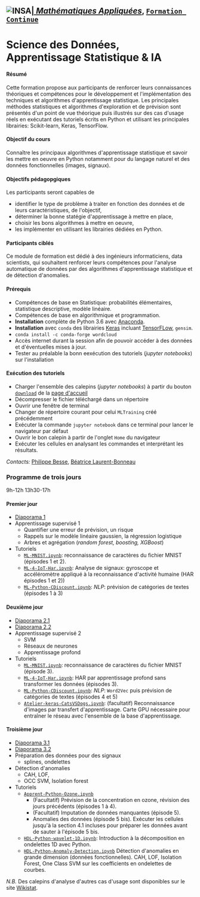 ## <a href="http://www.insa-toulouse.fr/" ><img src="http://www.math.univ-toulouse.fr/~besse/Wikistat/Images/Logo_INSAvilletoulouse-RVB.png" style="float:left; max-width: 80px; display: inline" alt="INSA"/> |  [*Mathématiques Appliquées*](http://www.math.insa-toulouse.fr/fr/index.html), [`Formation Continue`](http://www.math.insa-toulouse.fr/fr/enseignement.html)

# Science des Données, Apprentissage Statistique & IA

#### Résumé
Cette formation propose aux participants de renforcer leurs connaissances théoriques et compétences pour le développement et l'implémentation des techniques et algorithmes d'apprentissage statistique. Les principales méthodes statistiques et algorithmes d'exploration et de prévision sont présentés d'un point de vue théorique puis illustrés sur des cas d'usage réels en exécutant des tutoriels écrits en Python et utilisant les principales librairies: Scikit-learn, Keras, TensorFlow.

#### Objectif du cours
Connaître les principaux algorithmes d'apprentissage statistique et savoir les mettre en oeuvre en Python notamment pour du langage naturel et des données fonctionnelles (images, signaux).

#### Objectifs pédagopgiques
Les participants seront capables de

- identifier le type de problème à traiter en fonction des données et de leurs caractéristiques, de l'objectif,
- déterminer la bonne statégie d'apprentissage  à mettre en place, 
- choisir les bons algorithmes à mettre en oeuvre,
- les implémenter en utilisant les librairies dédiées en Python.

#### Participants ciblés
Ce module de formation est dédié  à des ingénieurs informaticiens, data scientists, qui souhaitent renforcer leurs compétences pour l'analyse automatique de données par des algorithmes d'apprentissage statistique et de détection d'anomalies.

#### Prérequis
- Compétences de base en Statistique: probabilités élémentaires, statistique descriptive, modèle linéaire.
- Compétences de base en algorithmique et programmation.
- **Installation** complète de Python 3.6 avec [Anaconda](https://conda.io/docs/user-guide/install/download.html). 
- **Installation** avec `conda` des librairies [Keras](https://keras.io/) incluant [TensorFLow](https://www.tensorflow.org/), `gensim`.
- `conda install -c conda-forge wordcloud`
- Accès internet durant la session afin de pouvoir accéder à des données et d'éventuelles mises à jour.
- Tester au préalable la bonn eexécution des tutoriels (*jupyter notebooks*) sur l'installation


#### Exécution des tutoriels 

- Charger l'ensemble des calepins (*jupyter notebooks*) à partir du bouton [`download`](https://github.com/wikistat/MLTraining/archive/master.zip) de la [page d'accueil](https://github.com/wikistat/MLTraining) 
- Décompresser le fichier téléchargé dans un répertoire 
- Ouvrir une fenêtre de terminal
- Changer de répertoire courant pour celui `MLTraining` créé précédemment
- Exécuter la commande  `jupyter notebook` dans ce terminal pour lancer le navigateur par défaut
- Ouvrir le bon calepin à partir de l'onglet `Home` du navigateur 
- Exécuter les cellules en analysant les commandes et interprétant les résultats.

*Contacts:*  [Philippe Besse](https://www.math.univ-toulouse.fr/~besse/),  [Béatrice Laurent-Bonneau](https://perso.math.univ-toulouse.fr/laurent/) 

### Programme de trois jours 
9h-12h 13h30-17h

#### Premier jour

* [Diaporama 1](https://github.com/wikistat/MLTraining/blob/master/Diapos/FC-SII-j1-linTreeRfBoost.pdf)
* Apprentissage supervisé 1
   - Quantifier une erreur de prévision, un risque
   - Rappels sur le modèle linéaire gaussien, la régression logistique
   - Arbres et agrégation (*random forest, boosting, XGBoost*)
* Tutoriels
  - [`ML-MNIST.ipynb`](https://github.com/wikistat/MLTraining/blob/master/Notebooks/MNIST/ML-MNIST.ipynb): reconnaissance de caractères du fichier MNIST (épisodes 1 et 2).
  - [`ML-4-IoT-Har.ipynb`](https://github.com/wikistat/MLTraining/blob/master/Notebooks/HAR/ML-4-IoT-Har.ipynb): Analyse de signaux: gyroscope et accéléromètre appliqué à la reconnaissance d'activité humaine (HAR épisodes 1 et 2))
  - [`ML-Python-CDiscount.ipynb`](https://github.com/wikistat/MLTraining/blob/master/Notebooks/Cdiscount/ML-Python-CDiscount.ipynb): *NLP*: prévision de catégories de textes (épisodes 1 à 3)

#### Deuxième jour
* [Diaporama 2.1](https://github.com/wikistat/MLTraining/blob/master/Diapos/FC-SII-j21-SVM.pdf)
* [Diaporama 2.2](https://github.com/wikistat/MLTraining/blob/master/Diapos/FC-SII-j22-RnDl.pdf)
* Apprentissage supervisé 2
   - SVM
   - Réseaux de neurones
   - Apprentissage profond
* Tutoriels
  - [`ML-MNIST.ipynb`](https://github.com/wikistat/MLTraining/blob/master/Notebooks/MNIST/ML-MNIST.ipynb): reconnaissance de caractères du fichier MNIST (épisode 3).
  - [`ML-4-IoT-Har.ipynb`](https://github.com/wikistat/MLTraining/blob/master/Notebooks/HAR/ML-4-IoT-Har.ipynb):  HAR par apprentissage profond sans transformer les données (épisodes 3).
  - [`ML-Python-CDiscount.ipynb`](https://github.com/wikistat/MLTraining/blob/master/Notebooks/Cdiscount/ML-Python-CDiscount.ipynb): *NLP*: `Word2Vec` puis prévision de catégories de textes (épisodes 4 et 5)
  - [`Atelier-keras-CatsVSDogs.ipynb`](https://github.com/wikistat/MLTraining/blob/master/Notebooks/CatsVSDogs/Atelier-keras-CatsVSDogs.ipynb): (facultatif) Reconnaissance d'images par transfert d'apprentissage. Carte GPU nécessaire pour entraîner le réseau avec l'ensemble de la base d'apprentissage.

#### Troisième jour
* [Diaporama 3.1](https://github.com/wikistat/MLTraining/blob/master/Diapos/FC-SII-j31-splinOnd.pdf)
* [Diaporama 3.2](https://github.com/wikistat/MLTraining/blob/master/Diapos/FC-SII-j32-anomDetect.pdf)
* Préparation des données pour des signaux
   - splines, ondelettes
* Détection d'anomalies
   - CAH, LOF, 
   - OCC SVM, Isolation forest
* Tutoriels
   - [`Apprent-Python-Ozone.ipynb`](https://github.com/wikistat/MLTraining/blob/master/Notebooks/Ozone/Apprent-Python-Ozone.ipynb) 
      - (Facultatif) Prévision de la concentration en ozone, révision des jours précédents (épisodes 1 à 4). 
      - (Facultatif) Imputation de données manquantes (épisode 5). 
      - Anomalies des données (épisode 5 bis). Exécuter les cellules jusqu'à la section 4.1 incluses pour préparer les données avant de sauter à l'épisode 5 bis.
   - [`HDL-Python-wavelet-1D.ipynb`](https://github.com/wikistat/MLTraining/blob/master/Notebooks/AnomFonc/HDL-Python-wavelet-1D.ipynb): Introduction à la décomposition en ondelettes 1D avec Python.
   - [`HDL-Python-Anomaly-Detection.ipynb`](https://github.com/wikistat/MLTraining/blob/master/Notebooks/HDL-Python-Anomaly-Detection.ipynb) Détection d'anomalies en grande dimension (données fonctionnelles). CAH, LOF, Isolation Forest, One Class SVM sur les coefficients en ondelettes de courbes.
 

*N.B.* Des calepins d'analyse d'autres cas d'usage sont disponibles sur le site  [Wikistat](https://github.com/wikistat/).

